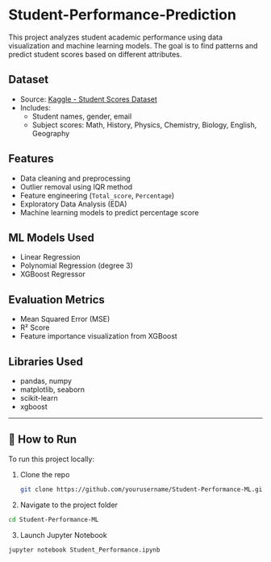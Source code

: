 # Student-Performance-Prediction


This project analyzes student academic performance using data visualization and machine learning models. The goal is to find patterns and predict student scores based on different attributes.

## Dataset

- Source: [Kaggle - Student Scores Dataset](https://www.kaggle.com/datasets/markmedhat/student-scores)
- Includes:
  - Student names, gender, email
  - Subject scores: Math, History, Physics, Chemistry, Biology, English, Geography

## Features

- Data cleaning and preprocessing
- Outlier removal using IQR method
- Feature engineering (`Total_score`, `Percentage`)
- Exploratory Data Analysis (EDA)
- Machine learning models to predict percentage score

## ML Models Used

- Linear Regression
- Polynomial Regression (degree 3)
- XGBoost Regressor

## Evaluation Metrics

- Mean Squared Error (MSE)
- R² Score
- Feature importance visualization from XGBoost

## Libraries Used

- pandas, numpy
- matplotlib, seaborn
- scikit-learn
- xgboost

---

## 🚀 How to Run

To run this project locally:

1. Clone the repo  
   ```bash
   git clone https://github.com/yourusername/Student-Performance-ML.git
2. Navigate to the project folder
  ```bash
  cd Student-Performance-ML
```
3. Launch Jupyter Notebook
  ```bash
  jupyter notebook Student_Performance.ipynb
